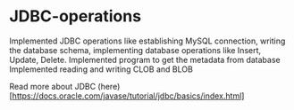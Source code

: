 # JDBC-operations
Implemented JDBC operations like establishing MySQL connection, writing the database schema, implementing database operations like Insert, Update, Delete.
Implemented program to get the metadata from database
Implemented reading and writing CLOB and BLOB


Read more about JDBC (here)[https://docs.oracle.com/javase/tutorial/jdbc/basics/index.html]
